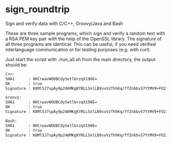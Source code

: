 sign_roundtrip
==============

Sign and verify data with C/C++, Groovy/Java and Bash

These are three sample programs, which sign and verify a random text with a RSA PEM key pair with the 
help of the OpenSSL library. The signature of all three programs are identical. 
This can be useful, if you need verified interlanguage communication or for testing purposes (e.g. with 
curl).

Just start the script with ./run_all.sh from the main directory, the output should be:

```bash
C++: 
SHA1      : 0HCrwavWOUBCdySetlbrzqX196E=
OK        : true
Signature : K8Ml5J7spAy9p246MKgKYRLLSnlLB9svVzThhKq/ffZnbbvS7YtMV9+FO2iaA7iWKWtovYjngXjn0DPwySyJO0eSQHylGXZI3khZHcZRKwLXET2uPTtEMavT8eYtLlrQpeMnZbyhq4Uwc/4XCYDe+jGOLK4aqJobOPuy2u1wsrU=

Groovy: 
SHA1      : 0HCrwavWOUBCdySetlbrzqX196E=
OK        : true
Signature : K8Ml5J7spAy9p246MKgKYRLLSnlLB9svVzThhKq/ffZnbbvS7YtMV9+FO2iaA7iWKWtovYjngXjn0DPwySyJO0eSQHylGXZI3khZHcZRKwLXET2uPTtEMavT8eYtLlrQpeMnZbyhq4Uwc/4XCYDe+jGOLK4aqJobOPuy2u1wsrU=

Bash: 
SHA1      : 0HCrwavWOUBCdySetlbrzqX196E=
OK        : true
Signature : K8Ml5J7spAy9p246MKgKYRLLSnlLB9svVzThhKq/ffZnbbvS7YtMV9+FO2iaA7iWKWtovYjngXjn0DPwySyJO0eSQHylGXZI3khZHcZRKwLXET2uPTtEMavT8eYtLlrQpeMnZbyhq4Uwc/4XCYDe+jGOLK4aqJobOPuy2u1wsrU=
```
